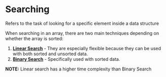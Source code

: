 # Searching

Refers to the task of looking for a specific element inside a data structure

When searching in an array, there are two main techniques depending on whether the array is sorted:

1. [**Linear Search**](./linear_search/README.md) - They are especially flexible because they can be used with both sorted and unsorted data.
2. [**Binary Search**](./binary_search/README.md) - Specifically used with sorted data.

**NOTE:** Linear search has a higher time complexity than Binary Search
